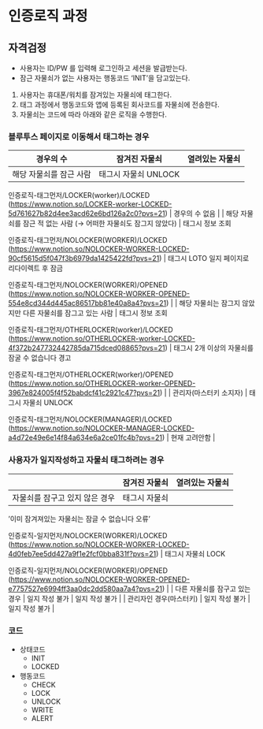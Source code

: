 # 인증로직 과정

## 자격검정

- 사용자는 ID/PW 를 입력해 로그인하고 세션을 발급받는다.
- 잠근 자물쇠가 없는 사용자는 행동코드 ‘INIT’을 담고있는다.

1. 사용자는 휴대폰/워치를 잠겨있는 자물쇠에 태그한다.
2. 태그 과정에서 행동코드와 앱에 등록된 회사코드를 자물쇠에 전송한다.
3. 자물쇠는 코드에 따라 아래와 같은 로직을 수행한다.

### 블루투스 페이지로 이동해서 태그하는 경우

| 경우의 수 | 잠겨진 자물쇠 | 열려있는 자물쇠 |
| --- | --- | --- |
| 해당 자물쇠를 잠근 사람 | 태그시 자물쇠 UNLOCK

인증로직-태그먼저/LOCKER(worker)/LOCKED (https://www.notion.so/LOCKER-worker-LOCKED-5d761627b82d4ee3acd62e6bd126a2c0?pvs=21)  | 경우의 수 없음 |
| 해당 자물쇠를 잠근 적 없는 사람 (→ 어떠한 자물쇠도 잠그지 않았다) | 태그시 정보 조회

인증로직-태그먼저/NOLOCKER(WORKER)/LOCKED (https://www.notion.so/NOLOCKER-WORKER-LOCKED-90cf5615d5f047f3b6979da1425422fd?pvs=21)  | 태그시 LOTO 일지 페이지로 리다이렉트 후 잠금

인증로직-태그먼저/NOLOCKER(WORKER)/OPENED (https://www.notion.so/NOLOCKER-WORKER-OPENED-554e8cd344d445ac86517bb81e40a8a4?pvs=21)  |
| 해당 자물쇠는 잠그지 않았지만 다른 자물쇠를 잠그고 있는 사람 | 태그시 정보 조회

인증로직-태그먼저/OTHERLOCKER(worker)/LOCKED (https://www.notion.so/OTHERLOCKER-worker-LOCKED-4f372b247732442785da715dced08865?pvs=21)  | 태그시 2개 이상의 자물쇠를 잠굴 수 없습니다 경고

인증로직-태그먼저/OTHERLOCKER(worker)/OPENED (https://www.notion.so/OTHERLOCKER-worker-OPENED-3967e824005f4f52babdcf41c2921c47?pvs=21)  |
| 관리자(마스터키 소지자) | 태그시 자물쇠 UNLOCK

인증로직-태그먼저/NOLOCKER(MANAGER)/LOCKED (https://www.notion.so/NOLOCKER-MANAGER-LOCKED-a4d72e49e6e14f84a634e6a2ce01fc4b?pvs=21)  | 현재 고려안함 |

### 사용자가 일지작성하고 자물쇠 태그하려는 경우

|  | 잠겨진 자물쇠 | 열려있는 자물쇠 |
| --- | --- | --- |
| 자물쇠를 잠구고 있지 않은 경우 | 태그시 자물쇠
’이미 잠겨져있는 자물쇠는 잠글 수 없습니다 오류’

인증로직-일지먼저/NOLOCKER(WORKER)/LOCKED (https://www.notion.so/NOLOCKER-WORKER-LOCKED-4d0feb7ee5dd427a9f1e2fcf0bba831f?pvs=21)  | 태그시 자물쇠 LOCK

인증로직-일지먼저/NOLOCKER(WORKER)/OPENED (https://www.notion.so/NOLOCKER-WORKER-OPENED-e7757527e6994ff3aa0dc2dd580aa7a4?pvs=21)  |
| 다른 자물쇠를 잠구고 있는 경우 | 일지 작성 불가 | 일지 작성 불가 |
| 관리자인 경우(마스터키) | 일지 작성 불가 | 일지 작성 불가 |

### **코드**

- 상태코드
    - INIT
    - LOCKED
- 행동코드
    - CHECK
    - LOCK
    - UNLOCK
    - WRITE
    - ALERT